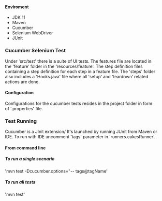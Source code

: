 #### Enviroment

 - JDK 11
 - Maven
 - Cucumber
 - Selenium WebDriver
 - JUnit
 
 
 ### Cucumber Selenium Test
 Under 'src/test' there is a suite of UI tests. The features file are located in the 'feature' folder in the 'resources/feature'. The step definition files containing a step definition for each step in a feature file. The 'steps' folder also includes a 'Hooks.java' file where all 'setup' and 'teardown' related actions are done. 
 
 #### Configuration
 Configurations for the cucumber tests resides in the project folder in form of '.properties' file.
 
 ### Test Running
 Cucumber is a JInit extension/ It's launched by running JUnit from Maven or IDE.
 To run with IDE uncomment 'tags' parameter in 'runners.cukesRunner'.
 
 
 #### From command line
 
 ##### To run a single scenario
 'mvn test -Dcucumber.options="-- tags@tagName'
 
 ##### To run all tests
 'mvn test'
 
 